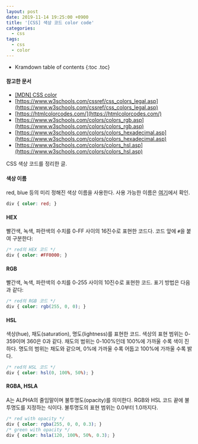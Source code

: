 ```yaml
---
layout: post
date: 2019-11-14 19:25:00 +0900
title: '[CSS] 색상 코드 color code'
categories:
  - css
tags:
  - css
  - color
---
```


* Kramdown table of contents
{:toc .toc}

#### 참고한 문서

- [\[MDN\] CSS color](https://developer.mozilla.org/en-US/docs/Web/CSS/color)
- [https://www.w3schools.com/cssref/css_colors_legal.asp](https://www.w3schools.com/cssref/css_colors_legal.asp)
- [https://htmlcolorcodes.com/](https://htmlcolorcodes.com/)
- [https://www.w3schools.com/colors/colors_rgb.asp](https://www.w3schools.com/colors/colors_rgb.asp)
- [https://www.w3schools.com/colors/colors_hexadecimal.asp](https://www.w3schools.com/colors/colors_hexadecimal.asp)
- [https://www.w3schools.com/colors/colors_hsl.asp](https://www.w3schools.com/colors/colors_hsl.asp)

CSS 색상 코드를 정리한 글.

#### 색상 이름

red, blue 등의 미리 정해진 색상 이름을 사용한다. 사용 가능한 이름은 [여기](https://www.w3schools.com/colors/colors_names.asp)에서 확인.

```css
div { color: red; }
```

#### HEX

빨간색, 녹색, 파란색의 수치를 0-FF 사이의 16진수로 표현한 코드다. 코드 앞에 `#`을 붙여 구분한다:

```css
/* red의 HEX 코드 */
div { color: #FF0000; }
```

#### RGB

빨간색, 녹색, 파란색의 수치를 0-255 사이의 10진수로 표현한 코드. 표기 방법은 다음과 같다:

```css
/* red의 RGB 코드 */
div { color: rgb(255, 0, 0); }
```

#### HSL

색상(hue), 채도(saturation), 명도(lightness)를 표현한 코드. 색상의 표현 범위는 0-359이며 360은 0과 같다. 채도의 범위는 0-100%인데 100%에 가까울 수록 색이 진하다. 명도의 범위는 채도와 같으며, 0%에 가까울 수록 어둡고 100%에 가까울 수록 밝다.

```css
/* red의 HSL 코드 */
div { color: hsl(0, 100%, 50%); }
```

#### RGBA, HSLA

A는 ALPHA의 줄임말이며 불투명도(opacity)를 의미한다. RGB와 HSL 코드 끝에 불투명도를 지정하는 식이다. 불투명도의 표현 범위는 0.0부터 1.0까지다.

```css
/* red with opacity */
div { color: rgba(255, 0, 0, 0.3); }
/* green with opacity */
div { color: hsla(120, 100%, 50%, 0.3); }
```
